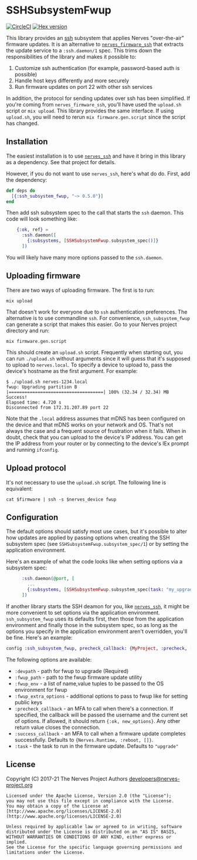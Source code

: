 # SSHSubsystemFwup

[![CircleCI](https://circleci.com/gh/nerves-project/ssh_subsystem_fwup/tree/main.svg?style=svg)](https://circleci.com/gh/nerves-project/ssh_subsystem_fwup/tree/main)
[![Hex version](https://img.shields.io/hexpm/v/ssh_subsystem_fwup.svg "Hex version")](https://hex.pm/packages/ssh_subsystem_fwup)

This library provides an [ssh](https://en.wikipedia.org/wiki/Secure_Shell)
subsystem that applies Nerves "over-the-air" firmware updates. It is an
alternative to
[`nerves_firmware_ssh`](https://github.com/nerves-project/nerves_firmware_ssh)
that extracts the update service to a `:ssh.daemon/1` spec. This trims down the
responsibilities of the library and makes it possible to:

1. Customize ssh authentication (for example, password-based auth is possible)
2. Handle host keys differently and more securely
3. Run firmware updates on port 22 with other ssh services

In addition, the protocol for sending updates over ssh has been simplified. If
you're coming from `nerves_firmware_ssh`, you'll have used the `upload.sh`
script or `mix upload`. This library provides the same interface. If using
`upload.sh`, you will need to rerun `mix firmware.gen.script` since the script
has changed.

## Installation

The easiest installation is to use
[`nerves_ssh`](https://github.com/nerves-project/nerves_ssh) and have it bring
in this library as a dependency. See that project for details.

However, if you do not want to use `nerves_ssh`, here's what do do. First, add
the dependency:

```elixir
def deps do
  [{:ssh_subsystem_fwup, "~> 0.5.0"}]
end
```

Then add ssh subsystem spec to the call that starts the `ssh` daemon. This code
will look something like:

```elixir
    {:ok, ref} =
      :ssh.daemon([
        {:subsystems, [SSHSubsystemFwup.subsystem_spec()]}
      ])
```

You will likely have many more options passed to the `ssh.daemon`.

## Uploading firmware

There are two ways of uploading firmware. The first is to run:

```shell
mix upload
```

That doesn't work for everyone due to `ssh` authentication preferences. The
alternative is to use commandline `ssh`. For convenience, `ssh_subsystem_fwup`
can generate a script that makes this easier. Go to your Nerves project
directory and run:

```shell
mix firmware.gen.script
```

This should create an `upload.sh` script. Frequently when starting out, you can
run `./upload.sh` without arguments since it will guess that it's supposed to
upload to `nerves.local`. To specify a device to upload to, pass the device's
hostname as the first argument. For example:

```shell
$ ./upload.sh nerves-1234.local
fwup: Upgrading partition B
|====================================| 100% (32.34 / 32.34) MB
Success!
Elapsed time: 4.720 s
Disconnected from 172.31.207.89 port 22
```

Note that the `.local` address assumes that mDNS has been configured on the
device and that mDNS works on your network and OS. That's not always the case
and a frequent source of frustration when it fails. When in doubt, check that
you can upload to the device's IP address. You can get the IP address from your
router or by connecting to the device's IEx prompt and running `ifconfig`.

## Upload protocol

It's not necessary to use the `upload.sh` script. The following line is
equivalent:

```shell
cat $firmware | ssh -s $nerves_device fwup
```

## Configuration

The default options should satisfy most use cases, but it's possible to alter
how updates are applied by passing options when creating the SSH subsystem spec
(see `SSHSubsystemFwup.subsystem_spec/1`) or by setting the application
environment.

Here's an example of what the code looks like when setting options via a
subsystem spec:

```elixir
      :ssh.daemon(@port, [
        ...
        {:subsystems, [SSHSubsystemFwup.subsystem_spec(task: "my_upgrade_task")]}
      ])
```

If another library starts the SSH deamon for you, like
[`nerves_ssh`](https://hex.pm/packages/nerves_ssh), it might be more convenient
to set options via the application environment. `ssh_subsystem_fwup` uses its
defaults first, then those from the application environment and finally those in
the subsystem spec, so as long as the options you specify in the application
environment aren't overridden, you'll be fine. Here's an example:

```elixir
config :ssh_subsystem_fwup, precheck_callback: {MyProject, :precheck, []}
```

The following options are available:

* `:devpath` - path for fwup to upgrade (Required)
* `:fwup_path` - path to the fwup firmware update utility
* `:fwup_env` - a list of name,value tuples to be passed to the OS environment for fwup
* `:fwup_extra_options` - additional options to pass to fwup like for setting
  public keys
* `:precheck_callback` - an MFA to call when there's a connection. If specified,
  the callback will be passed the username and the current set of options. If allowed,
  it should return `{:ok, new_options}`. Any other return value closes the connection.
* `:success_callback` - an MFA to call when a firmware update completes
  successfully. Defaults to `{Nerves.Runtime, :reboot, []}`.
* `:task` - the task to run in the firmware update. Defaults to `"upgrade"`

## License

Copyright (C) 2017-21 The Nerves Project Authors <developers@nerves-project.org>

    Licensed under the Apache License, Version 2.0 (the "License");
    you may not use this file except in compliance with the License.
    You may obtain a copy of the License at [http://www.apache.org/licenses/LICENSE-2.0](http://www.apache.org/licenses/LICENSE-2.0)

    Unless required by applicable law or agreed to in writing, software
    distributed under the License is distributed on an "AS IS" BASIS,
    WITHOUT WARRANTIES OR CONDITIONS OF ANY KIND, either express or implied.
    See the License for the specific language governing permissions and
    limitations under the License.
